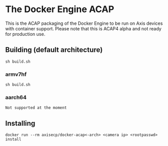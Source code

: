 # The Docker Engine ACAP

This is the ACAP packaging of the Docker Engine to be run on Axis devices with
container support. Please note that this is ACAP4 alpha and not ready for production
use.

## Building (default architecture)

    sh build.sh

### armv7hf

    sh build.sh

### aarch64

    Not supported at the moment

## Installing

    docker run --rm axisecp/docker-acap<-arch> <camera ip> <rootpasswd> install
